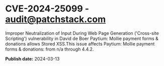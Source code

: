 # CVE-2024-25099 - audit@patchstack.com

Improper Neutralization of Input During Web Page Generation ('Cross-site Scripting') vulnerability in David de Boer Paytium: Mollie payment forms & donations allows Stored XSS.This issue affects Paytium: Mollie payment forms & donations: from n/a through 4.4.2.



**Publish date:** 2024-03-13
